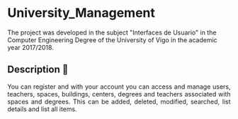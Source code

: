 # University_Management

The project was developed in the subject "Interfaces de Usuario" in the 
Computer Engineering Degree of the University of Vigo in 
the academic year 2017/2018.

## Description 📄

<div style="text-align: justify">
You can register and with your account you can access and manage users, 
teachers, spaces, buildings, centers, degrees and teachers associated 
with spaces and degrees.
This can be added, deleted, modified, searched, list details and list 
all items.
</div>
